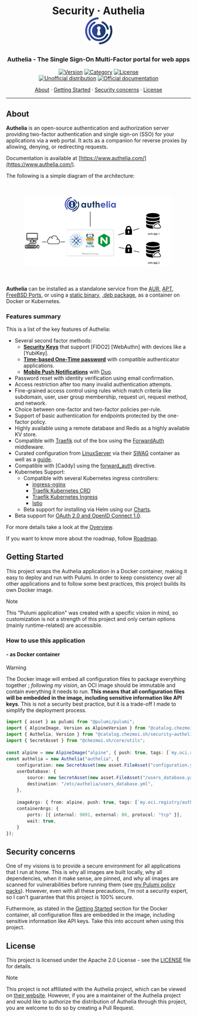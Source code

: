 <!-- markdownlint-disable MD033 -->
<h1 align="center">
  Security · Authelia
  <br/>
  <img src="docs/authelia.png" alt="authelia home logo" height="75">
</h1>

<h3 align="center">Authelia - The Single Sign-On Multi-Factor portal for web apps</h3>

<div align="center">

[![Version](https://img.shields.io/badge/Version-v4.38.8-orange.svg)](https://github.com/authelia/authelia/releases/tag/v4.38.9)
[![Category](https://img.shields.io/badge/Category-Security-purple.svg)](../)
[![License](https://img.shields.io/badge/License-Apache_2.0-blue.svg)](../../../../LICENSE)
<br>
[![Unofficial distribution](https://img.shields.io/badge/Unofficial_Distribution-coral.svg?logo=gitlfs&logoColor=white)]()
[![Official documentation](https://img.shields.io/badge/Official_documentation-333.svg?logo=github)](https://www.authelia.com/configuration/prologue/introduction/)

<a href="#about">About</a> ·
<a href="#getting-started">Getting Started</a> ·
<a href="#security-concerns">Security concerns</a> ·
<a href="#license">License</a>

</div>

---

<!-- markdownlint-enable MD033 -->

## About

**Authelia** is an open-source authentication and authorization server providing two-factor authentication and single
sign-on (SSO) for your applications via a web portal. It acts as a companion for reverse proxies by
allowing, denying, or redirecting requests.

Documentation is available at [https://www.authelia.com/](https://www.authelia.com/).

The following is a simple diagram of the architecture:

<!-- markdownlint-disable MD033 -->
<p align="center" style="margin:50px">
  <img src="docs/68747470733a2f2f7777772e61757468656c69612e636f6d2f696d616765732f61726368692e706e67.png" alt="architecture diagram schema"/>
</p>
<!-- markdownlint-enable MD033 -->

**Authelia** can be installed as a standalone service from the [AUR](https://aur.archlinux.org/packages/authelia/),
[APT](https://apt.authelia.com/stable/debian/packages/authelia/),
[FreeBSD Ports](https://svnweb.freebsd.org/ports/head/www/authelia/), or using a
[static binary](https://github.com/authelia/authelia/releases/tag/v4.38.9),
[.deb package](https://github.com/authelia/authelia/releases/tag/v4.38.9), as a container on Docker or Kubernetes.

### Features summary

This is a list of the key features of Authelia:

-   Several second factor methods:
    -   **[Security Keys](https://www.authelia.com/overview/authentication/security-key/)** that support
        [FIDO2]&nbsp;[WebAuthn] with devices like a [YubiKey].
    -   **[Time-based One-Time password](https://www.authelia.com/overview/authentication/one-time-password/)**
        with compatible authenticator applications.
    -   **[Mobile Push Notifications](https://www.authelia.com/overview/authentication/push-notification/)**
        with [Duo](https://duo.com/).
-   Password reset with identity verification using email confirmation.
-   Access restriction after too many invalid authentication attempts.
-   Fine-grained access control using rules which match criteria like subdomain, user, user group membership, request uri,
    request method, and network.
-   Choice between one-factor and two-factor policies per-rule.
-   Support of basic authentication for endpoints protected by the one-factor policy.
-   Highly available using a remote database and Redis as a highly available KV store.
-   Compatible with [Traefik](https://doc.traefik.io/traefik) out of the box using the
    [ForwardAuth](https://doc.traefik.io/traefik/middlewares/http/forwardauth/) middleware.
-   Curated configuration from [LinuxServer](https://www.linuxserver.io/) via their
    [SWAG](https://docs.linuxserver.io/general/swag) container as well as a
    [guide](https://blog.linuxserver.io/2020/08/26/setting-up-authelia/).
-   Compatible with [Caddy] using the [forward_auth](https://caddyserver.com/docs/caddyfile/directives/forward_auth)
    directive.
-   Kubernetes Support:
    -   Compatible with several Kubernetes ingress controllers:
        -   [ingress-nginx](https://www.authelia.com/integration/kubernetes/nginx-ingress/)
        -   [Traefik Kubernetes CRD](https://www.authelia.com/integration/kubernetes/traefik-ingress/#ingressroute)
        -   [Traefik Kubernetes Ingress](https://www.authelia.com/integration/kubernetes/traefik-ingress/#ingress)
        -   [Istio](https://www.authelia.com/integration/kubernetes/istio/)
    -   Beta support for installing via Helm using our [Charts](https://charts.authelia.com).
-   Beta support for [OAuth 2.0 and OpenID Connect 1.0](https://www.authelia.com/roadmap/active/openid-connect/).

For more details take a look at the [Overview](https://www.authelia.com/overview/prologue/introduction/).

If you want to know more about the roadmap, follow [Roadmap](https://www.authelia.com/roadmap).

## Getting Started

This project wraps the Authelia application in a Docker container, making it easy to deploy and run with Pulumi.
In order to keep consistency over all other applications and to follow some best practices, this project builds its
own Docker image.

> [!NOTE]
> This "Pulumi application" was created with a specific vision in mind, so customization is not a strength of this
> project and only certain options (mainly runtime-related) are accessible.

### How to use this application

#### - as Docker container

> [!WARNING]
> The Docker image will embed all configuration files to package everything together ; _following my vision_, an
> OCI image should be immutable and contain everything it needs to run. **This means that all configuration files will
> be embedded in the image, including sensitive information like API keys**. This is not a security best practice, but
> it is a trade-off I made to simplify the deployment process.

```typescript
import { asset } as pulumi from "@pulumi/pulumi";
import { AlpineImage, Version as AlpineVersion } from "@catalog.chezmoi.sh/os~alpine-3.19";
import { Authelia, Version } from "@catalog.chezmoi.sh/security~authelia";
import { SecretAsset } from "@chezmoi.sh/core/utils";

const alpine = new AlpineImage("alpine", { push: true, tags: [`my.oci.registry/alpine:${AlpineVersion}`] });
const authelia = new Authelia("authelia", {
    configuration: new SecretAsset(new asset.FileAsset("configuration.yaml")),
    userDatabase: {
        source: new SecretAsset(new asset.FileAsset("/users_database.yaml")),
        destination: "/etc/authelia/users_database.yml",
    },

    imageArgs: { from: alpine, push: true, tags: [`my.oci.registry/authelia:${Version}`] },
    containerArgs: {
        ports: [{ internal: 9091, external: 80, protocol: "tcp" }],
        wait: true,
    }
});
```

## Security concerns

One of my visions is to provide a secure environment for all applications that I run at home. This is why all images are
built locally, why all dependencies, when it make sense, are pinned, and why all images are scanned for vulnerabilities
before running them (see [my Pulumi policy packs](../../../../lib/policy-pack/)).
However, even with all these precautions, I'm not a security expert, so I can't guarantee that this project is 100%
secure.

Futhermore, as stated in the [Getting Started](#--as-docker-container) section for the Docker container, all <!-- trunk-ignore(markdown-link-check/404): False positive on the anchor -->
configuration files are embedded in the image, including sensitive information like API keys. Take this into account
when using this project.

## License

This project is licensed under the Apache 2.0 License - see the [LICENSE](../../../../LICENSE) file for details.

> [!NOTE]
> This project is not affiliated with the Authelia project, which can be viewed on
> [their website](https://www.authelia.com/).
> However, if you are a maintainer of the Authelia project and would like to authorize the distribution of
> Authelia through this project, you are welcome to do so by creating a Pull Request.
